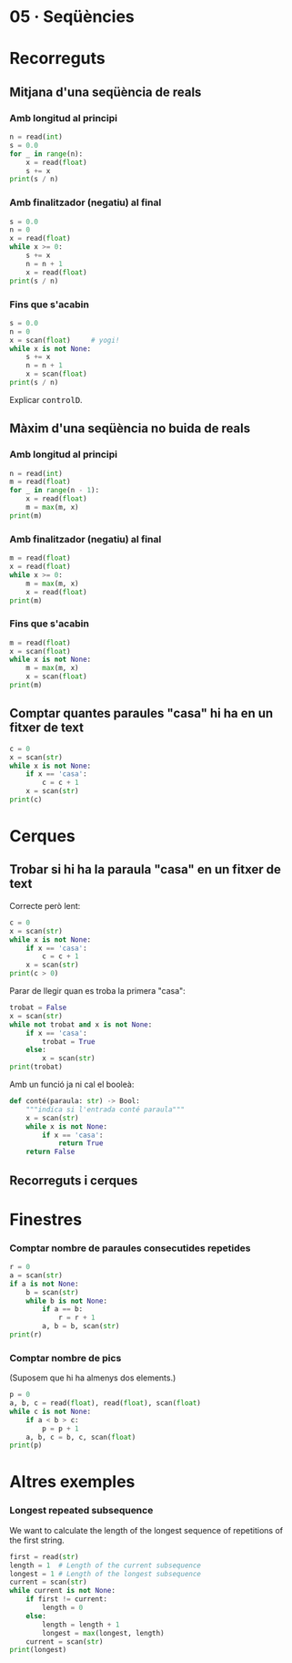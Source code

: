 
# 05 · Seqüències

# Recorreguts

## Mitjana d'una seqüència de reals

### Amb longitud al principi

```python
n = read(int)
s = 0.0
for _ in range(n):
    x = read(float)
    s += x
print(s / n)
```

### Amb finalitzador (negatiu) al final

```python
s = 0.0
n = 0
x = read(float)
while x >= 0:
    s += x
    n = n + 1
    x = read(float)
print(s / n)
```

### Fins que s'acabin   

```python
s = 0.0
n = 0
x = scan(float)     # yogi!
while x is not None:
    s += x
    n = n + 1
    x = scan(float)
print(s / n)
```

Explicar <kbd>control</kbd><kbd>D</kbd>.


## Màxim d'una seqüència no buida de reals

### Amb longitud al principi

```python
n = read(int)
m = read(float)
for _ in range(n - 1):
    x = read(float)
    m = max(m, x)
print(m)
```

### Amb finalitzador (negatiu) al final

```python
m = read(float)
x = read(float)
while x >= 0:
    m = max(m, x)
    x = read(float)
print(m)
```

### Fins que s'acabin   

```python
m = read(float)    
x = scan(float)    
while x is not None:
    m = max(m, x)
    x = scan(float)
print(m)
```

## Comptar quantes paraules "casa" hi ha en un fitxer de text

```python
c = 0
x = scan(str)    
while x is not None:
    if x == 'casa':
        c = c + 1
    x = scan(str)
print(c)
```

# Cerques

## Trobar si hi ha la paraula "casa" en un fitxer de text

Correcte però lent:

```python
c = 0
x = scan(str)    
while x is not None:
    if x == 'casa':
        c = c + 1
    x = scan(str)
print(c > 0)
```

Parar de llegir quan es troba la primera "casa":

```python
trobat = False
x = scan(str)    
while not trobat and x is not None:
    if x == 'casa':
        trobat = True
    else:
        x = scan(str)
print(trobat)
```

Amb un funció ja ni cal el booleà:

```python
def conté(paraula: str) -> Bool:
    """indica si l'entrada conté paraula"""
    x = scan(str)    
    while x is not None:
        if x == 'casa':
            return True
    return False
```

## Recorreguts i cerques

# Finestres

### Comptar nombre de paraules consecutides repetides

```python
r = 0
a = scan(str)
if a is not None:
    b = scan(str)
    while b is not None:
        if a == b:
            r = r + 1
        a, b = b, scan(str)
print(r)
```


### Comptar nombre de pics

(Suposem que hi ha almenys dos elements.)

```python
p = 0
a, b, c = read(float), read(float), scan(float)
while c is not None:
    if a < b > c:
        p = p + 1
    a, b, c = b, c, scan(float)
print(p)
```

# Altres exemples

### Longest repeated subsequence

We want to calculate the length of the longest
sequence of repetitions of the first string.

```python
first = read(str)
length = 1  # Length of the current subsequence
longest = 1 # Length of the longest subsequence
current = scan(str)
while current is not None:
    if first != current:
        length = 0
    else:
        length = length + 1
        longest = max(longest, length)
    current = scan(str)
print(longest)
```